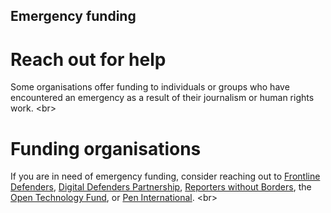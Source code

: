 
## Emergency funding

# Reach out for help
Some organisations offer funding to individuals or groups who have encountered an emergency as a result of their journalism or human rights work.
&lt;br&gt;
# Funding organisations
If you are in need of emergency funding, consider reaching out to [Frontline Defenders](https://www.frontlinedefenders.org/en), [Digital Defenders Partnership](https://www.digitaldefenders.org/), [Reporters without Borders](https://rsf.org/en), the [Open Technology Fund](https://www.opentech.fund/), or [Pen International](www.pen-international.org/).
&lt;br&gt;
